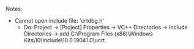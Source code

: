 
Notes:
- Cannot open include file: 'crtdbg.h'
	- Do: Project -> [Project] Properties -> VC++ Directories -> Include Directories -> add C:\Program Files (x86)\Windows Kits\10\Include\10.0.19041.0\ucrt